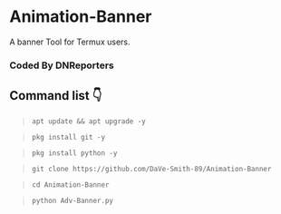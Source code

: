 # Animation-Banner

A banner Tool for Termux users.

### Coded By DNReporters

## Command list 👇

>`apt update && apt upgrade -y`

>`pkg install git -y`

>`pkg install python -y`

>`git clone https://github.com/DaVe-Smith-89/Animation-Banner`

>`cd Animation-Banner`

>`python Adv-Banner.py`


